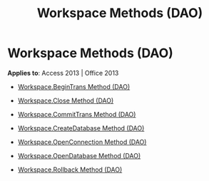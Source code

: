 ﻿---
title: Workspace Methods (DAO)
TOCTitle: Methods
ms:assetid: 20faf18e-4c9f-4802-a7c5-5297debfd712
ms:mtpsurl: https://msdn.microsoft.com/library/Dn123992(v=office.15)
ms:contentKeyID: 52071631
ms.date: 09/18/2015
mtps_version: v=office.15
---

# Workspace Methods (DAO)


**Applies to**: Access 2013 | Office 2013



  - [Workspace.BeginTrans Method (DAO)](workspace-begintrans-method-dao.md)

  - [Workspace.Close Method (DAO)](workspace-close-method-dao.md)

  - [Workspace.CommitTrans Method (DAO)](workspace-committrans-method-dao.md)

  - [Workspace.CreateDatabase Method (DAO)](workspace-createdatabase-method-dao.md)

  - [Workspace.OpenConnection Method (DAO)](workspace-openconnection-method-dao.md)

  - [Workspace.OpenDatabase Method (DAO)](workspace-opendatabase-method-dao.md)

  - [Workspace.Rollback Method (DAO)](workspace-rollback-method-dao.md)

